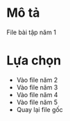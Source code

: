 # Mô tả
File bài tập năm 1
# Lựa chọn
- Vào file năm 2
- Vào file năm 3
- Vào file năm 4
- Vào file năm 5
- Quay lại file gốc
